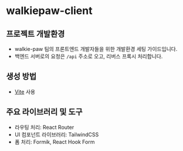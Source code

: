 # walkiepaw-client

## 프로젝트 개발환경
- walkie-paw 팀의 프론트엔드 개발자들을 위한 개발환경 세팅 가이드입니다.
- 백엔드 서버로의 요청은 `/api` 주소로 오고, 리버스 프록시 처리합니다.

## 생성 방법
- [Vite](https://ko.vitejs.dev/) 사용

## 주요 라이브러리 및 도구
- 라우팅 처리: React Router
- UI 컴포넌트 라이브러리: TailwindCSS
- 폼 처리: Formik, React Hook Form
